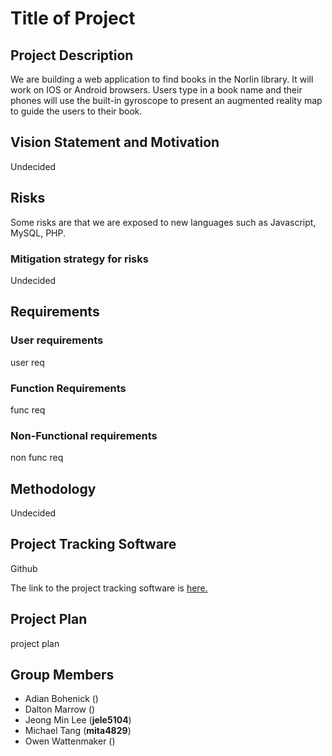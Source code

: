 # Title of Project


## Project Description

We are building a web application to find books in the Norlin library. It will work on IOS or Android browsers. Users type in a book name and their phones will use the built-in gyroscope to present an augmented reality map to guide the users to their book.


## Vision Statement and Motivation

Undecided


## Risks

Some risks are that we are exposed to new languages such as Javascript, MySQL, PHP.

### Mitigation strategy for risks
Undecided


## Requirements

### User requirements
user req

### Function Requirements
func req

### Non-Functional requirements
non func req


## Methodology

Undecided


## Project Tracking Software

Github

The link to the project tracking software is [here.](https://github.com/mita4829/Project3308.git)


## Project Plan

project plan


## Group Members

- Adian Bohenick  ()
- Dalton Marrow  ()
- Jeong Min Lee (**jele5104**)
- Michael Tang (**mita4829**)
- Owen Wattenmaker  ()
